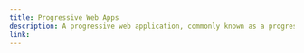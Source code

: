 ```yaml
---
title: Progressive Web Apps
description: A progressive web application, commonly known as a progressive web app, is a type of application software delivered through the web, built using common web technologies including HTML, CSS, JavaScript, and WebAssembly.
link:
---
```

